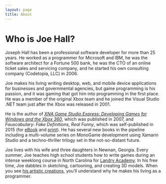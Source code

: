 ```yaml
---
layout: page
title: About
---
```


# Who is Joe Hall?

<div style="float:left; margin-bottom:15px;"><img alt="" src="{{ site.baseurl }}/images/super-joe.png"></div>

Joseph Hall has been a professional software developer for more than 25 years. He worked as a programmer for Microsoft and IBM, he was the software architect for a Fortune 500 bank, he was the CTO of an online ticket sales and servicing company, and he started his own consulting company (Codetopia, LLC) in 2006.

Joe makes his living writing desktop, web, and mobile device applications for businesses and governmental agencies, but game programming is his passion, and it was gaming that got him into programming in the first place. He was a member of the original Xbox team and he joined the Visual Studio .NET team just after the Xbox was released in 2001.

He is the author of *[XNA Game Studio Express: Developing Games for Windows and the Xbox 360](http://amzn.to/1JuxvD8)*, which was published in 2007, and *Fauxcabulary: Fake Definitions, Real Funny*, which was self-published in 2015 (for [eBook](https://leanpub.com/fauxcabulary) and [print](http://www.lulu.com/shop/joseph-hall/fauxcabulary/paperback/product-22179468.html)). He has several new books in the pipeline including a multi-volume series on MonoGame development using Xamarin Studio and a techno-thriller trilogy set in the not-so-distant future.

Joe lives with his wife and three daughters in Newnan, Georgia. Every summer, Joe teaches high school students how to write games during an intense weeklong course in North Carolina for [Landry Academy](http://landryacademy.com/families1/camps/). In his free time, Joe dabbles in sketching, cartooning, and creating 3D models. When you see [his artistic creations](http://groundh0g.deviantart.com/), you’ll understand why he makes his living as a programmer.
